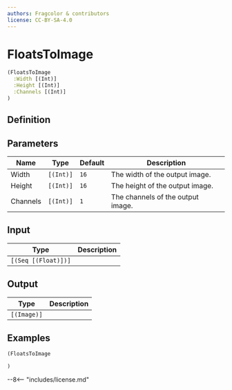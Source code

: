 ```yaml
---
authors: Fragcolor & contributors
license: CC-BY-SA-4.0
---
```



# FloatsToImage

```clojure
(FloatsToImage
  :Width [(Int)]
  :Height [(Int)]
  :Channels [(Int)]
)
```


## Definition




## Parameters

| Name | Type | Default | Description |
|------|------|---------|-------------|
| Width | `[(Int)]` | `16` | The width of the output image. |
| Height | `[(Int)]` | `16` | The height of the output image. |
| Channels | `[(Int)]` | `1` | The channels of the output image. |


## Input

| Type | Description |
|------|-------------|
| `[(Seq [(Float)])]` |  |


## Output

| Type | Description |
|------|-------------|
| `[(Image)]` |  |


## Examples

```clojure
(FloatsToImage

)
```


--8<-- "includes/license.md"
